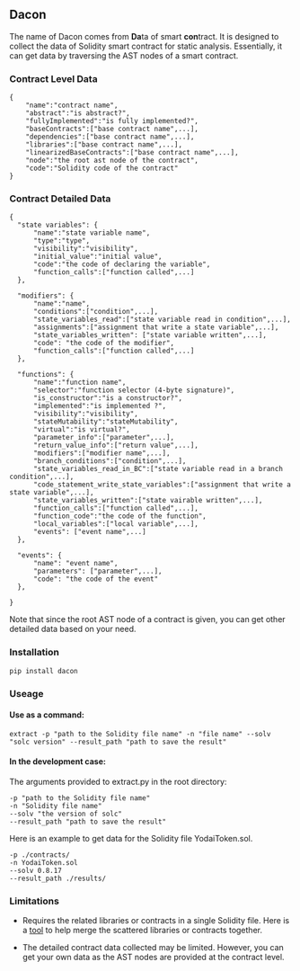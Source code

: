 ## Dacon ##
The name of Dacon comes from **Da**ta of smart **con**tract. It is designed to collect the data of Solidity smart contract for static analysis. Essentially, it can get data by traversing the AST nodes of a smart contract. 

### Contract Level Data ###
```
{
    "name":"contract name",        
    "abstract":"is abstract?",
    "fullyImplemented":"is fully implemented?",
    "baseContracts":["base contract name",...],
    "dependencies":["base contract name",...],
    "libraries":["base contract name",...],
    "linearizedBaseContracts":["base contract name",...],
    "node":"the root ast node of the contract",
    "code":"Solidity code of the contract"
}
```

### Contract Detailed Data ###
```
{
  "state variables": {
      "name":"state variable name",
      "type":"type",
      "visibility":"visibility",
      "initial_value":"initial value",
      "code":"the code of declaring the variable",
      "function_calls":["function called",...]
  },
  
  "modifiers": {
      "name":"name",  
      "conditions":["condition",...],
      "state_variables_read":["state variable read in condition",...],      
      "assignments":["assignment that write a state variable",...],
      "state_variables_written": ["state variable written",...],
      "code": "the code of the modifier",
      "function_calls":["function called",...]
  },
  
  "functions": {
      "name":"function name",
      "selector":"function selector (4-byte signature)",
      "is_constructor":"is a constructor?",
      "implemented":"is implemented ?",
      "visibility":"visibility",
      "stateMutability":"stateMutability",
      "virtual":"is virtual?",
      "parameter_info":["parameter",...],
      "return_value_info":["return value",...],
      "modifiers":["modifier name",...],
      "branch_conditions":["condition",...],
      "state_variables_read_in_BC":["state variable read in a branch condition",...],
      "code_statement_write_state_variables":["assignment that write a state variable",...],
      "state_variables_written":["state vairable written",...],
      "function_calls":["function called",...],
      "function_code":"the code of the function",
      "local_variables":["local variable",...],
      "events": ["event name",...]
  },
  
  "events": {
      "name": "event name",
      "parameters": ["parameter",...],
      "code": "the code of the event"
  },
      
}
```
Note that since the root AST node of a contract is given, you can get other detailed data based on your need.

### Installation ###
```
pip install dacon
```

### Useage ###
#### Use as a command: ####
```
extract -p "path to the Solidity file name" -n "file name" --solv "solc version" --result_path "path to save the result" 
```


#### In the development case: ####

The arguments provided to extract.py in the root directory:
```
-p "path to the Solidity file name"
-n "Solidity file name"
--solv "the version of solc"
--result_path "path to save the result"
```
Here is an example to get data for the Solidity file YodaiToken.sol.
```
-p ./contracts/
-n YodaiToken.sol
--solv 0.8.17
--result_path ./results/
```


### Limitations ###
- Requires the related libraries or contracts in a single Solidity file. Here is a [tool](https://github.com/Qiping-Wei/funion) to help merge the scattered libraries or contracts together.

- The detailed contract data collected may be limited. However, you can get your own data as the AST nodes are provided at the contract level.
